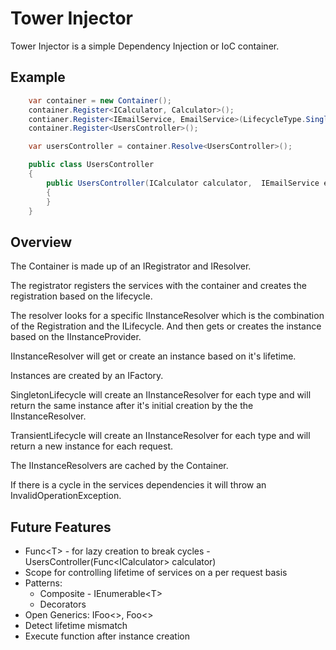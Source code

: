 ﻿# Tower Injector

Tower Injector is a simple Dependency Injection or IoC container.

Example
--------

``` c#
    var container = new Container();
    container.Register<ICalculator, Calculator>();
    contianer.Register<IEmailService, EmailService>(LifecycleType.Singleton);
    container.Register<UsersController>();    

    var usersController = container.Resolve<UsersController>();

    public class UsersController
    {
        public UsersController(ICalculator calculator,  IEmailService emailService)
        {
        }
    }
```


Overview
--------
The Container is made up of an IRegistrator and IResolver.  

The registrator registers the services with the container and creates the registration based on the lifecycle.

The resolver looks for a specific IInstanceResolver which is the combination of the Registration and the ILifecycle.  And then gets or creates the instance based on the IInstanceProvider.  

IInstanceResolver will get or create an instance based on it's lifetime.  

Instances are created by an IFactory.

SingletonLifecycle will create an IInstanceResolver for each type and will return the same instance after it's initial creation by the the IInstanceResolver.

TransientLifecycle will create an IInstanceResolver for each type and will return a new instance for each request.

The IInstanceResolvers are cached by the Container.

If there is a cycle in the services dependencies it will throw an InvalidOperationException.

Future Features
-------------------
* Func&lt;T> - for lazy creation to break cycles - UsersController(Func&lt;ICalculator> calculator)
* Scope for controlling lifetime of services on a per request basis
* Patterns: 
  * Composite - IEnumerable&lt;T>
  * Decorators
* Open Generics: IFoo<>, Foo<>
* Detect lifetime mismatch
* Execute function after instance creation